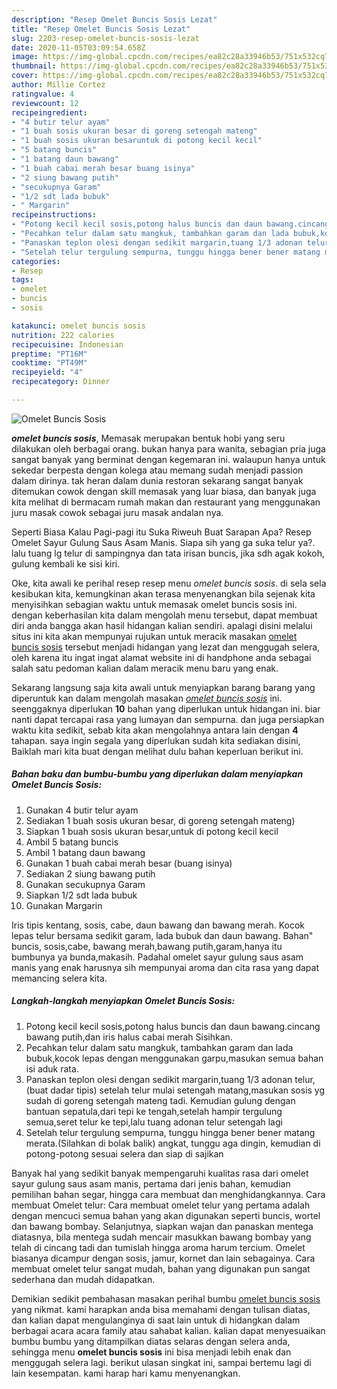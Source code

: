 ```yaml
---
description: "Resep Omelet Buncis Sosis Lezat"
title: "Resep Omelet Buncis Sosis Lezat"
slug: 2203-resep-omelet-buncis-sosis-lezat
date: 2020-11-05T03:09:54.658Z
image: https://img-global.cpcdn.com/recipes/ea82c28a33946b53/751x532cq70/omelet-buncis-sosis-foto-resep-utama.jpg
thumbnail: https://img-global.cpcdn.com/recipes/ea82c28a33946b53/751x532cq70/omelet-buncis-sosis-foto-resep-utama.jpg
cover: https://img-global.cpcdn.com/recipes/ea82c28a33946b53/751x532cq70/omelet-buncis-sosis-foto-resep-utama.jpg
author: Millie Cortez
ratingvalue: 4
reviewcount: 12
recipeingredient:
- "4 butir telur ayam"
- "1 buah sosis ukuran besar di goreng setengah mateng"
- "1 buah sosis ukuran besaruntuk di potong kecil kecil"
- "5 batang buncis"
- "1 batang daun bawang"
- "1 buah cabai merah besar buang isinya"
- "2 siung bawang putih"
- "secukupnya Garam"
- "1/2 sdt lada bubuk"
- " Margarin"
recipeinstructions:
- "Potong kecil kecil sosis,potong halus buncis dan daun bawang.cincang bawang putih,dan iris halus cabai merah Sisihkan."
- "Pecahkan telur dalam satu mangkuk, tambahkan garam dan lada bubuk,kocok lepas dengan menggunakan garpu,masukan semua bahan isi aduk rata."
- "Panaskan teplon olesi dengan sedikit margarin,tuang 1/3 adonan telur,(buat dadar tipis) setelah telur mulai setengah matang,masukan sosis yg sudah di goreng setengah mateng tadi. Kemudian gulung dengan bantuan sepatula,dari tepi ke tengah,setelah hampir tergulung semua,seret telur ke tepi,lalu tuang adonan telur setengah lagi"
- "Setelah telur tergulung sempurna, tunggu hingga bener bener matang merata.(Silahkan di bolak balik) angkat, tunggu aga dingin, kemudian di potong-potong sesuai selera dan siap di sajikan"
categories:
- Resep
tags:
- omelet
- buncis
- sosis

katakunci: omelet buncis sosis 
nutrition: 222 calories
recipecuisine: Indonesian
preptime: "PT16M"
cooktime: "PT49M"
recipeyield: "4"
recipecategory: Dinner

---
```



![Omelet Buncis Sosis](https://img-global.cpcdn.com/recipes/ea82c28a33946b53/751x532cq70/omelet-buncis-sosis-foto-resep-utama.jpg)

<b><i>omelet buncis sosis</i></b>, Memasak merupakan bentuk hobi yang seru dilakukan oleh berbagai orang. bukan hanya para wanita, sebagian pria juga sangat banyak yang berminat dengan kegemaran ini. walaupun hanya untuk sekedar berpesta dengan kolega atau memang sudah menjadi passion dalam dirinya. tak heran dalam dunia restoran sekarang sangat banyak ditemukan cowok dengan skill memasak yang luar biasa, dan banyak juga kita melihat di bermacam rumah makan dan restaurant yang menggunakan juru masak cowok sebagai juru masak andalan nya.

Seperti Biasa Kalau Pagi-pagi itu Suka Riweuh Buat Sarapan Apa? Resep Omelet Sayur Gulung Saus Asam Manis. Siapa sih yang ga suka telur ya?. lalu tuang lg telur di sampingnya dan tata irisan buncis, jika sdh agak kokoh, gulung kembali ke sisi kiri.

Oke, kita awali ke perihal resep resep menu <i>omelet buncis sosis</i>. di sela sela kesibukan kita, kemungkinan akan terasa menyenangkan bila sejenak kita menyisihkan sebagian waktu untuk memasak omelet buncis sosis ini. dengan keberhasilan kita dalam mengolah menu tersebut, dapat membuat diri anda bangga akan hasil hidangan kalian sendiri. apalagi disini melalui situs ini kita akan mempunyai rujukan untuk meracik masakan <u>omelet buncis sosis</u> tersebut menjadi hidangan yang lezat dan menggugah selera, oleh karena itu ingat ingat alamat website ini di handphone anda sebagai salah satu pedoman kalian dalam meracik menu baru yang enak.


Sekarang langsung saja kita awali untuk menyiapkan barang barang yang diperuntuk kan dalam mengolah masakan <u><i>omelet buncis sosis</i></u> ini. seenggaknya diperlukan <b>10</b> bahan yang diperlukan untuk hidangan ini. biar nanti dapat tercapai rasa yang lumayan dan sempurna. dan juga persiapkan waktu kita sedikit, sebab kita akan mengolahnya antara lain dengan <b>4</b> tahapan. saya ingin segala yang diperlukan sudah kita sediakan disini, Baiklah mari kita buat dengan melihat dulu bahan keperluan berikut ini.

<!--inarticleads1-->

##### Bahan baku dan bumbu-bumbu yang diperlukan dalam menyiapkan Omelet Buncis Sosis:

1. Gunakan 4 butir telur ayam
1. Sediakan 1 buah sosis ukuran besar, di goreng setengah mateng)
1. Siapkan 1 buah sosis ukuran besar,untuk di potong kecil kecil
1. Ambil 5 batang buncis
1. Ambil 1 batang daun bawang
1. Gunakan 1 buah cabai merah besar (buang isinya)
1. Sediakan 2 siung bawang putih
1. Gunakan secukupnya Garam
1. Siapkan 1/2 sdt lada bubuk
1. Gunakan  Margarin


Iris tipis kentang, sosis, cabe, daun bawang dan bawang merah. Kocok lepas telur bersama sedikit garam, lada bubuk dan daun bawang. Bahan&#34; buncis, sosis,cabe, bawang merah,bawang putih,garam,hanya itu bumbunya ya bunda,makasih. Padahal omelet sayur gulung saus asam manis yang enak harusnya sih mempunyai aroma dan cita rasa yang dapat memancing selera kita. 

<!--inarticleads2-->

##### Langkah-langkah menyiapkan Omelet Buncis Sosis:

1. Potong kecil kecil sosis,potong halus buncis dan daun bawang.cincang bawang putih,dan iris halus cabai merah Sisihkan.
1. Pecahkan telur dalam satu mangkuk, tambahkan garam dan lada bubuk,kocok lepas dengan menggunakan garpu,masukan semua bahan isi aduk rata.
1. Panaskan teplon olesi dengan sedikit margarin,tuang 1/3 adonan telur,(buat dadar tipis) setelah telur mulai setengah matang,masukan sosis yg sudah di goreng setengah mateng tadi. Kemudian gulung dengan bantuan sepatula,dari tepi ke tengah,setelah hampir tergulung semua,seret telur ke tepi,lalu tuang adonan telur setengah lagi
1. Setelah telur tergulung sempurna, tunggu hingga bener bener matang merata.(Silahkan di bolak balik) angkat, tunggu aga dingin, kemudian di potong-potong sesuai selera dan siap di sajikan


Banyak hal yang sedikit banyak mempengaruhi kualitas rasa dari omelet sayur gulung saus asam manis, pertama dari jenis bahan, kemudian pemilihan bahan segar, hingga cara membuat dan menghidangkannya. Cara membuat Omelet telur: Cara membuat omelet telur yang pertama adalah dengan mencuci semua bahan yang akan digunakan seperti buncis, wortel dan bawang bombay. Selanjutnya, siapkan wajan dan panaskan mentega diatasnya, bila mentega sudah mencair masukkan bawang bombay yang telah di cincang tadi dan tumislah hingga aroma harum tercium. Omelet biasanya dicampur dengan sosis, jamur, kornet dan lain sebagainya. Cara membuat omelet telur sangat mudah, bahan yang digunakan pun sangat sederhana dan mudah didapatkan. 

Demikian sedikit pembahasan masakan perihal bumbu <u>omelet buncis sosis</u> yang nikmat. kami harapkan anda bisa memahami dengan tulisan diatas, dan kalian dapat mengulanginya di saat lain untuk di hidangkan dalam berbagai acara acara family atau sahabat kalian. kalian dapat menyesuaikan bumbu bumbu yang ditampilkan diatas selaras dengan selera anda, sehingga menu <b>omelet buncis sosis</b> ini bisa menjadi lebih enak dan menggugah selera lagi. berikut ulasan singkat ini, sampai bertemu lagi di lain kesempatan. kami harap hari kamu menyenangkan.
